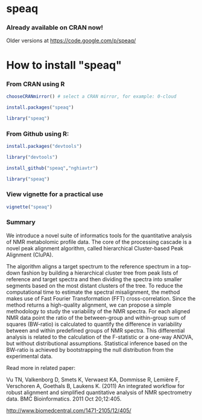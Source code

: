 speaq
=====

### Already available on CRAN now!
Older versions at https://code.google.com/p/speaq/ 

# How to install "speaq"
### From CRAN using R
```R
chooseCRANmirror() # select a CRAN mirror, for example: 0-cloud

install.packages("speaq")   

library("speaq")
```
### From Github using R:
```R
install.packages("devtools")

library("devtools")

install_github("speaq","nghiavtr")

library("speaq")
```
### View vignette for a practical use
```R
vignette("speaq")
```
### Summary
We introduce a novel suite of informatics tools for the quantitative analysis of NMR metabolomic profile data. The core of the processing cascade is a novel peak alignment algorithm, called hierarchical Cluster-based Peak Alignment (CluPA).

The algorithm aligns a target spectrum to the reference spectrum in a top-down fashion by building a hierarchical cluster tree from peak lists of reference and target spectra and then dividing the spectra into smaller segments based on the most distant clusters of the tree. To reduce the computational time to estimate the spectral misalignment, the method makes use of Fast Fourier Transformation (FFT) cross-correlation. Since the method returns a high-quality alignment, we can propose a simple methodology to study the variability of the NMR spectra. For each aligned NMR data point the ratio of the between-group and within-group sum of squares (BW-ratio) is calculated to quantify the difference in variability between and within predefined groups of NMR spectra. This differential analysis is related to the calculation of the F-statistic or a one-way ANOVA, but without distributional assumptions. Statistical inference based on the BW-ratio is achieved by bootstrapping the null distribution from the experimental data.

Read more in related paper:

Vu TN, Valkenborg D, Smets K, Verwaest KA, Dommisse R, Lemière F, Verschoren A, Goethals B, Laukens K. (2011) An integrated workflow for robust alignment and simplified quantitative analysis of NMR spectrometry data. BMC Bioinformatics. 2011 Oct 20;12:405.

http://www.biomedcentral.com/1471-2105/12/405/
